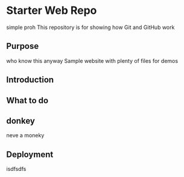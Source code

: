 # Starter Web Repo
 simple proh
This repository is for showing how Git and GitHub work

## Purpose
 who know this anyway
Sample website with plenty of files for demos

## Introduction

## What to do

## donkey
neve a moneky
## Deployment
isdfsdfs
